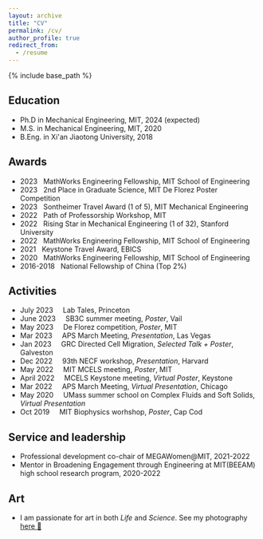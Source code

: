 ```yaml
---
layout: archive
title: "CV"
permalink: /cv/
author_profile: true
redirect_from:
  - /resume
---
```


{% include base_path %}

## Education
* Ph.D in Mechanical Engineering, MIT, 2024 (expected)
* M.S. in Mechanical Engineering, MIT, 2020
* B.Eng. in Xi'an Jiaotong University, 2018

## Awards
* 2023	&nbsp;&nbsp;MathWorks Engineering Fellowship, MIT School of Engineering
* 2023	&nbsp;&nbsp;2nd Place in Graduate Science, MIT De Florez Poster Competition
* 2023	&nbsp;&nbsp;Sontheimer Travel Award (1 of 5), MIT Mechanical Engineering 
* 2022	&nbsp;&nbsp;Path of Professorship Workshop, MIT
* 2022	&nbsp;&nbsp;Rising Star in Mechanical Engineering (1 of 32), Stanford University
* 2022	&nbsp;&nbsp;MathWorks Engineering Fellowship, MIT School of Engineering
* 2021	&nbsp;&nbsp;Keystone Travel Award, EBICS
* 2020	&nbsp;&nbsp;MathWorks Engineering Fellowship, MIT School of Engineering
* 2016-2018	&nbsp;&nbsp;National Fellowship of China (Top 2%)

## Activities
* July 2023 &nbsp;&nbsp;&nbsp; Lab Tales, Princeton
* June 2023 &nbsp;&nbsp;&nbsp; SB3C summer meeting, *Poster*, Vail
* May 2023 &nbsp;&nbsp;&nbsp; De Florez competition, *Poster*, MIT
* Mar 2023 &nbsp;&nbsp;&nbsp; APS March Meeting, *Presentation*, Las Vegas
* Jan 2023 &nbsp;&nbsp;&nbsp; GRC Directed Cell Migration, *Selected Talk + Poster*, Galveston
* Dec 2022 &nbsp;&nbsp;&nbsp; 93th NECF workshop, *Presentation*, Harvard
* May 2022 &nbsp;&nbsp;&nbsp; MIT MCELS meeting, *Poster*, MIT
* April 2022 &nbsp;&nbsp;&nbsp; MCELS Keystone meeting, *Virtual Poster*, Keystone
* Mar 2022 &nbsp;&nbsp;&nbsp; APS March Meeting, *Virtual Presentation*, Chicago
* May 2020 &nbsp;&nbsp;&nbsp; UMass summer school on Complex Fluids and Soft Solids, *Virtual Presentation*
* Oct 2019 &nbsp;&nbsp;&nbsp; MIT Biophysics worhshop, *Poster*, Cap Cod
  
## Service and leadership
* Professional development co-chair of MEGAWomen@MIT, 2021-2022
* Mentor in Broadening Engagement through Engineering at MIT(BEEAM) high school research program, 2020-2022

## Art
* I am passionate for art in both *Life* and *Science*. See my photography [here 📸](https://www.instagram.com/picpicup/)
